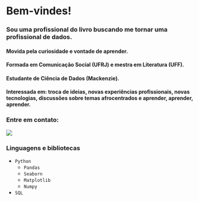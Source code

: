 # Bem-vindes! 


### Sou uma profissional do livro buscando me tornar uma profissional de dados.
#### Movida pela curiosidade e vontade de aprender. 
#### Formada em Comunicação Social (UFRJ) e mestra em Literatura (UFF).
#### Estudante de Ciência de Dados (Mackenzie).
#### Interessada em: troca de ideias, novas experiências profissionais, novas tecnologias, discussões sobre temas afrocentrados e aprender, aprender, aprender. 

### Entre em contato:
<a href="https://www.linkedin.com/in/mariana-oliveira-a5b8892b8/" target="_blank"><img loading="lazy" src="https://img.shields.io/badge/-LinkedIn-%230077B5?style=for-the-badge&logo=linkedin&logoColor=white" target="_blank"></a> 

### Linguagens e bibliotecas

- ``Python``
    - ``Pandas``
    - ``Seaborn``
    - ``Matplotlib``
    - ``Numpy``
- ``SQL``


